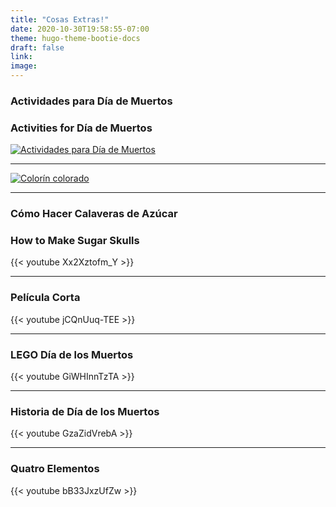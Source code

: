 ```yaml
---
title: "Cosas Extras!"
date: 2020-10-30T19:58:55-07:00
theme: hugo-theme-bootie-docs
draft: false
link: 
image:
---
```


### Actividades para Día de Muertos
### Activities for Día de Muertos

[![Actividades para Día de Muertos](https://www.profedeele.es/wp-content/uploads/2017/10/portada-ideas-dia-muertos-web2-1.jpg)](https://www.profedeele.es/profesores/ideas-dia-de-muertos/)

------------

[![Colorín colorado](https://www.colorincolorado.org/sites/all/themes/colorincolorado_zen/logo.png)](https://www.colorincolorado.org/es/booklist/una-celebraci%C3%B3n-del-d%C3%ADa-de-los-muertos)

------------

### Cómo Hacer Calaveras de Azúcar
### How to Make Sugar Skulls
{{< youtube Xx2Xztofm_Y >}}

-----------

### Película Corta
{{< youtube jCQnUuq-TEE >}}

------------

### LEGO Día de los Muertos
{{< youtube GiWHInnTzTA >}}

-------------

### Historia de Día de los Muertos
{{< youtube GzaZidVrebA >}}

-------------

### Quatro Elementos
{{< youtube bB33JxzUfZw >}}